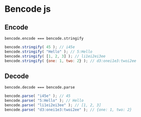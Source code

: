 # Bencode js
## Encode
`bencode.encode === bencode.stringify`
```javascript
bencode.stringify( 45 ); // i45e
bencode.stringify( "Hello" ); // 5:Hello
bencode.stringify( [1, 2, 3] ); // li1ei2ei3ee
bencode.stringify( {one: 1, two: 2} ); // d3:onei1e3:twoi2ee
```

## Decode
`bencode.decode === bencode.parse`
```javascript
bencode.parse( "i45e" ); // 45
bencode.parse( "5:Hello" ); // Hello
bencode.parse( "li1ei2ei3ee" ); // [1, 2, 3]
bencode.parse( "d3:onei1e3:twoi2ee" ); // {one: 1, two: 2}
```

